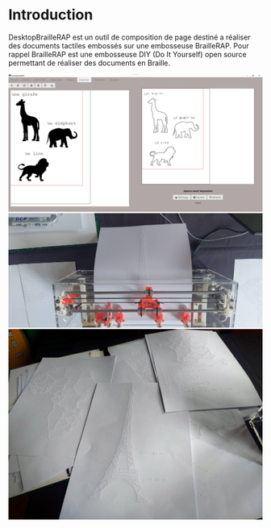 # Introduction


DesktopBrailleRAP est un outil de composition de page destiné a réaliser des documents tactiles embossés sur une embosseuse BrailleRAP. Pour rappel BrailleRAP est une embosseuse DIY (Do It Yourself) open source permettant de réaliser des documents en Braille.

![Une capture d'écran de DesktopBrailleRAP](./IMG/screenshot1.jpg) 
![Une BrailleRAP qui embosse un document](./IMG/brap_printing.jpg) 
![Des exemples de documents réalisés avec DesktopBrailleRAP et une BrailleRAP](./IMG/brap_sample.jpg)